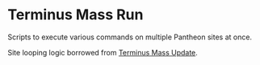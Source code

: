 # Terminus Mass Run

Scripts to execute various commands on multiple Pantheon sites at once.

Site looping logic borrowed from [Terminus Mass Update](https://github.com/pantheon-systems/terminus-mass-update).
